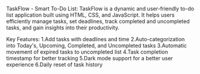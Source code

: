 TaskFlow - Smart To-Do List:
TaskFlow is a dynamic and user-friendly to-do list application built using HTML, CSS, and JavaScript. It helps users efficiently manage tasks, set deadlines, track completed and uncompleted tasks, and gain insights into their productivity.

Key Features:
1.Add tasks with deadlines and time
2.Auto-categorization into Today's, Upcoming, Completed, and Uncompleted tasks
3.Automatic movement of expired tasks to uncompleted list
4.Task completion timestamp for better tracking
5.Dark mode support for a better user experience
6.Daily reset of task history
  

